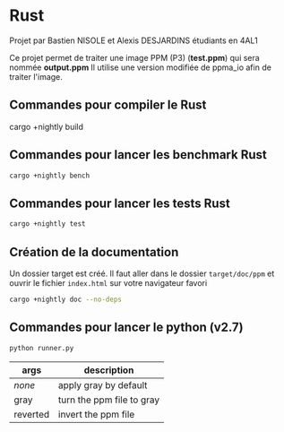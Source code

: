 # Rust

Projet par Bastien NISOLE et Alexis DESJARDINS étudiants en 4AL1

Ce projet permet de traiter une image PPM (P3) (**test.ppm**) qui sera nommée **output.ppm**
Il utilise une version modifiée de ppma_io afin de traiter l'image.

## Commandes pour compiler le Rust

cargo +nightly build

## Commandes pour lancer les benchmark Rust

```bash
cargo +nightly bench
```

## Commandes pour lancer les tests Rust

```bash
cargo +nightly test
```

## Création de la documentation

Un dossier target est créé. Il faut aller dans le dossier `target/doc/ppm` et ouvrir le fichier `index.html` sur votre navigateur favori

```bash
cargo +nightly doc --no-deps
```

## Commandes pour lancer le python (v2.7)

```bash
python runner.py
```

| args | description |
| ----------- | ----------- |
| *none* | apply gray by default |
| gray | turn the ppm file to gray |
| reverted | invert the ppm file |
